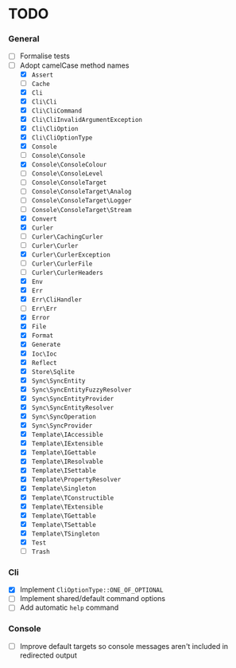 # TODO

### General
- [ ] Formalise tests
- [ ] Adopt camelCase method names
  - [x] `Assert`
  - [ ] `Cache`
  - [x] `Cli`
  - [x] `Cli\Cli`
  - [x] `Cli\CliCommand`
  - [x] `Cli\CliInvalidArgumentException`
  - [x] `Cli\CliOption`
  - [x] `Cli\CliOptionType`
  - [x] `Console`
  - [ ] `Console\Console`
  - [x] `Console\ConsoleColour`
  - [ ] `Console\ConsoleLevel`
  - [ ] `Console\ConsoleTarget`
  - [ ] `Console\ConsoleTarget\Analog`
  - [ ] `Console\ConsoleTarget\Logger`
  - [ ] `Console\ConsoleTarget\Stream`
  - [x] `Convert`
  - [x] `Curler`
  - [ ] `Curler\CachingCurler`
  - [ ] `Curler\Curler`
  - [x] `Curler\CurlerException`
  - [ ] `Curler\CurlerFile`
  - [ ] `Curler\CurlerHeaders`
  - [x] `Env`
  - [x] `Err`
  - [x] `Err\CliHandler`
  - [ ] `Err\Err`
  - [x] `Error`
  - [x] `File`
  - [x] `Format`
  - [x] `Generate`
  - [x] `Ioc\Ioc`
  - [x] `Reflect`
  - [x] `Store\Sqlite`
  - [x] `Sync\SyncEntity`
  - [x] `Sync\SyncEntityFuzzyResolver`
  - [x] `Sync\SyncEntityProvider`
  - [x] `Sync\SyncEntityResolver`
  - [x] `Sync\SyncOperation`
  - [x] `Sync\SyncProvider`
  - [x] `Template\IAccessible`
  - [x] `Template\IExtensible`
  - [x] `Template\IGettable`
  - [x] `Template\IResolvable`
  - [x] `Template\ISettable`
  - [x] `Template\PropertyResolver`
  - [x] `Template\Singleton`
  - [x] `Template\TConstructible`
  - [x] `Template\TExtensible`
  - [x] `Template\TGettable`
  - [x] `Template\TSettable`
  - [x] `Template\TSingleton`
  - [x] `Test`
  - [ ] `Trash`

### Cli
- [x] Implement `CliOptionType::ONE_OF_OPTIONAL`
- [ ] Implement shared/default command options
- [ ] Add automatic `help` command

### Console
- [ ] Improve default targets so console messages aren't included in redirected
  output

